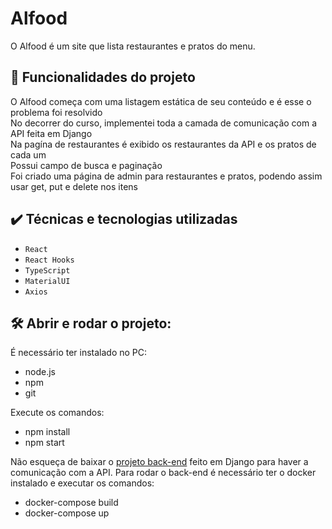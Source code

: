 # Alfood

O Alfood é um site que lista restaurantes e pratos do menu. 

## 🔨 Funcionalidades do projeto

O Alfood começa com uma listagem estática de seu conteúdo e é esse o problema foi resolvido  
No decorrer do curso, implementei toda a camada de comunicação com a API feita em Django  
Na pagína de restaurantes é exibido os restaurantes da API e os pratos de cada um  
Possui campo de busca e paginação  
Foi criado uma página de admin para restaurantes e pratos, podendo assim usar get, put e delete nos itens  
 

## ✔️ Técnicas e tecnologias utilizadas

- `React`
- `React Hooks`
- `TypeScript`
- `MaterialUI`
- `Axios`

## 🛠️ Abrir e rodar o projeto:

É necessário ter instalado no PC:
- node.js
- npm
- git  

Execute os comandos:
- npm install 
- npm start

Não esqueça de baixar o <a href="https://github.com/alura-cursos/restaurantes_api.git">projeto back-end</a> feito em Django para haver a comunicação com a API.
Para rodar o back-end é necessário ter o docker instalado e executar os comandos:
- docker-compose build
- docker-compose up
